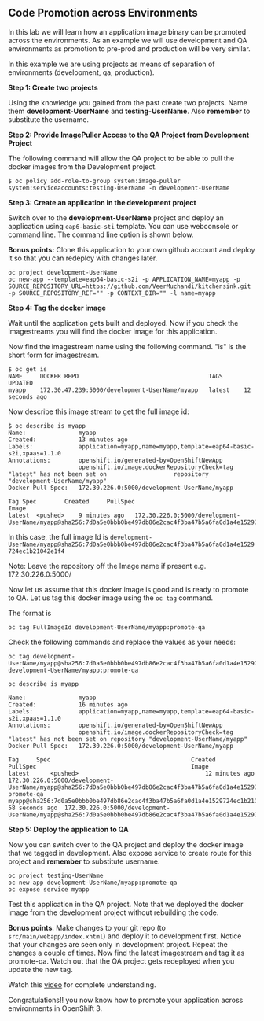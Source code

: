 ## Code Promotion across Environments

In this lab we will learn how an application image binary can be promoted across the environments. As an example we will use development and QA environments as promotion to pre-prod and production will be very similar.

In this example we are using projects as means of separation of environments (development, qa, production).

**Step 1: Create two projects**

Using the knowledge you gained from the past create two projects. Name them **development-UserName** and **testing-UserName**. Also **remember** to substitute the username.

**Step 2: Provide ImagePuller Access to the QA Project from Development Project**

The following command will allow the QA project to be able to pull the docker images from the Development project.

````
$ oc policy add-role-to-group system:image-puller system:serviceaccounts:testing-UserName -n development-UserName
````

**Step 3: Create an application in the development project**

Switch over to the **development-UserName** project and deploy an application using `eap6-basic-sti` template. You can use webconsole or command line. The command line option is shown below.

**Bonus points:** Clone this application to your own github account and deploy it so that you can redeploy with changes later.

````
oc project development-UserName
oc new-app --template=eap64-basic-s2i -p APPLICATION_NAME=myapp -p SOURCE_REPOSITORY_URL=https://github.com/VeerMuchandi/kitchensink.git -p SOURCE_REPOSITORY_REF="" -p CONTEXT_DIR="" -l name=myapp
````

**Step 4: Tag the docker image**

Wait until the application gets built and deployed. Now if you check the imagestreams you will find the docker image for this application.

Now find the imagestream name using the following command. "is" is the short form for imagestream.

````
$ oc get is
NAME     DOCKER REPO                                     TAGS      UPDATED
myapp    172.30.47.239:5000/development-UserName/myapp   latest    12 seconds ago

````

Now describe this image stream to get the full image id:

````
$ oc describe is myapp
Name:				myapp
Created:			13 minutes ago
Labels:				application=myapp,name=myapp,template=eap64-basic-s2i,xpaas=1.1.0
Annotations:		openshift.io/generated-by=OpenShiftNewApp
					openshift.io/image.dockerRepositoryCheck=tag "latest" has not been set on 					repository "development-UserName/myapp"
Docker Pull Spec:	172.30.226.0:5000/development-UserName/myapp

Tag	Spec		Created		PullSpec														Image
latest	<pushed>	9 minutes ago	172.30.226.0:5000/development-UserName/myapp@sha256:7d0a5e0bbb0be497db86e2cac4f3ba47b5a6fa0d1a4e1529724ec1b21042e1f4
````

In this case, the full image Id is `development-UserName/myapp@sha256:7d0a5e0bbb0be497db86e2cac4f3ba47b5a6fa0d1a4e1529724ec1b21042e1f4`

Note: Leave the repository off the Image name if present e.g. 172.30.226.0:5000/

Now let us assume that this docker image is good and is ready to promote to QA. Let us tag this docker image using the `oc tag` command.

The format is

````
oc tag FullImageId development-UserName/myapp:promote-qa
````

Check the following commands and replace the values as your needs:

```
oc tag development-UserName/myapp@sha256:7d0a5e0bbb0be497db86e2cac4f3ba47b5a6fa0d1a4e1529724ec1b21042e1f4 development-UserName/myapp:promote-qa

oc describe is myapp

Name:				myapp
Created:			16 minutes ago
Labels:				application=myapp,name=myapp,template=eap64-basic-s2i,xpaas=1.1.0
Annotations:		openshift.io/generated-by=OpenShiftNewApp
					openshift.io/image.dockerRepositoryCheck=tag "latest" has not been set on repository "development-UserName/myapp"
Docker Pull Spec:	172.30.226.0:5000/development-UserName/myapp

Tag		Spec										Created		PullSpec											Image
latest		<pushed>									12 minutes ago	172.30.226.0:5000/development-UserName/myapp@sha256:7d0a5e0bbb0be497db86e2cac4f3ba47b5a6fa0d1a4e1529724ec1b21042e1f4
promote-qa	myapp@sha256:7d0a5e0bbb0be497db86e2cac4f3ba47b5a6fa0d1a4e1529724ec1b21042e1f4	58 seconds ago	172.30.226.0:5000/development-UserName/myapp@sha256:7d0a5e0bbb0be497db86e2cac4f3ba47b5a6fa0d1a4e1529724ec1b21042e1f4

```

**Step 5: Deploy the application to QA**

Now you can switch over to the QA project and deploy the docker image that we tagged in development. Also expose service to create route for this project and
**remember** to substitute username.

````
oc project testing-UserName
oc new-app development-UserName/myapp:promote-qa
oc expose service myapp
````

Test this application in the QA project. Note that we deployed the docker image from the development project without rebuilding the code.

**Bonus points**: Make changes to your git repo (to `src/main/webapp/index.xhtml`) and deploy it to development first. Notice that your changes are seen only in development project. Repeat the changes a couple of times. Now find the latest imagestream and tag it as promote-qa. Watch out that the QA project gets redeployed when you update the new tag.

Watch this [video](https://blog.openshift.com/promoting-applications-across-environments) for complete understanding.

Congratulations!! you now know how to promote your application across environments in OpenShift 3.

